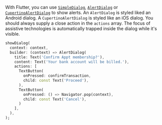 With Flutter, you can use [`SimpleDialog`](https://api.flutter.dev/flutter/material/SimpleDialog-class.html), [`AlertDialog`](https://api.flutter.dev/flutter/material/AlertDialog-class.html) or [`CupertinoAlertDialog`](https://api.flutter.dev/flutter/cupertino/CupertinoAlertDialog-class.html) to show alerts. An `AlertDialog` is styled liked an Android dialog. A `CupertinoAlertDialog` is styled like an iOS dialog. You should always supply a close action in the `actions` array. The focus of assistive technologies is automatically trapped inside the dialog while it's visible.

```dart
showDialog(
  context: context,
  builder: (context) => AlertDialog(
    title: Text('Confirm Appt membership?'),
    content: Text('Your bank account will be billed.'),
    actions: [
      TextButton(
        onPressed: confirmTransaction,
        child: const Text('Proceed'),
      ),
      TextButton(
        onPressed: () => Navigator.pop(context),
        child: const Text('Cancel'),
      )
    ],
  ),
);
```
